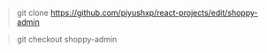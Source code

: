 > git clone https://github.com/piyushxp/react-projects/edit/shoppy-admin

> git checkout shoppy-admin
